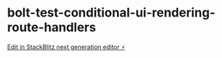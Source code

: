 # bolt-test-conditional-ui-rendering-route-handlers

[Edit in StackBlitz next generation editor ⚡️](https://stackblitz.com/~/github.com/johnowusuduah/bolt-test-conditional-ui-rendering-route-handlers)
